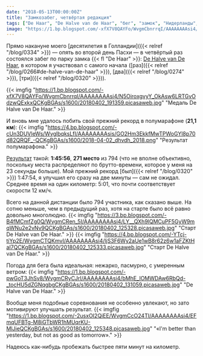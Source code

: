 ```yaml
---
date: "2018-05-13T00:00:00Z"
title: "Замкозабег, четвёртая редакция"
tags: ["De Haar", "De Halve van de Haar", "бег", "замок", "Нидерланды", "полумарафон", "спорт"]
image: "https://1.bp.blogspot.com/-xfX7V8QAYFo/WvgmCbnrrqI/AAAAAAAAsi4/N5OiroxgvyY_OkAsw6LRTGvOdzwQExkxQCKgBGAs/s1600/20180402_191359.picasaweb.jpg"
---
```


Прямо накануне моего [десятилетия в Голландии]({{< relref "/blog/0334" >}}) — опять во второй день Пасхи — в четвёртый раз состоялся забег по парку замка {{< fl "De Haar" >}}: [De Halve van De Haar](http://www.dehalvevandehaar.nl/), в котором я участвовал с самого начала ([раз]({{< relref "/blog/0266#de-halve-van-de-haar" >}}), [два]({{< relref "/blog/0274" >}}), [три]({{< relref "/blog/0320" >}})).

<!--more-->

{{< imgfig "https://1.bp.blogspot.com/-xfX7V8QAYFo/WvgmCbnrrqI/AAAAAAAAsi4/N5OiroxgvyY_OkAsw6LRTGvOdzwQExkxQCKgBGAs/s1600/20180402_191359.picasaweb.jpg" "Медаль De Halve van De Haar." >}}

И вновь мне удалось побить свой прежний рекорд в полумарафоне (**21,1 км**):
{{< imgfig "https://4.bp.blogspot.com/-cUn3DUVleWs/WvglbqksLfI/AAAAAAAAsis/GO2Hm3EkkfMwTPWoGYl8p70d82QRQF_-QCKgBGAs/s1600/2018-04-02_dhvdh_2018.png" "Результат полумарафона." >}}

[Результат](https://evenementen.uitslagen.nl/2018/dehalvevandehaar/details.php?s=21071) такой: **1:45:56**, **271 место** из 794 (что не вполне объективно, поскольку места распределяют по брутто-времени, которое у меня на 23 секунды больше). Мой прежний рекорд [был]({{< relref "/blog/0320" >}}) 1:47:54, я улучшил его сразу на две минуты — сам не ожидал. Среднее время на один километр: 5:01, что почти соответствует скорости 12 км/ч.

Всего на данной дистанции было 794 участника, как сказано выше. На сотню меньше, чем в предыдущий раз, хотя на старте было всё равно довольно многолюдно.
{{< imgfig "https://3.bp.blogspot.com/-B4fMCmfZg0Q/WvgmCRen_5I/AAAAAAAAsi4/LY__QXh9lQMCuPF5GyW9mqWNu2e2vNv9QCKgBGAs/s1600/20180402_125328.picasaweb.jpg" "Старт De Halve van De Haar." >}}
{{< imgfig "https://4.bp.blogspot.com/-YTcj-tiYp2E/WvgmCTQKmvI/AAAAAAAAsi4/ljS3F6Wy2aUe1wB8r62z6w1aFZKtHaI7QCKgBGAs/s1600/20180402_125333.picasaweb.jpg" "Старт De Halve van De Haar." >}}

Погода для бега была идеальная: нежарко, пасмурно, с умеренным ветром:
{{< imgfig "https://1.bp.blogspot.com/-pwGoT3JhSv8/WvgmCRyCJrI/AAAAAAAAsi4/bMhE_IOMWDAw6RbQd-_tocHU5dZGNqgbgCKgBGAs/s1600/20180402_131059.picasaweb.jpg" "De Halve van De Haar." >}}

Вообще меня подобные соревнования не особенно увлекают, но зато мотивируют улучшать результат.
{{< imgfig "https://1.bp.blogspot.com/-2usxOI2QiEE/WvgmCcO24TI/AAAAAAAAsi4/EFmqUFBTg-M8iGTbWR1hMUqrKU-MlJieQCKgBGAs/s1600/20180402_125348.picasaweb.jpg" "«I'm better than yesterday, but not as good as tomorrow»." >}}

Надеюсь как-нибудь пробежать быстрее пяти минут на километр.
